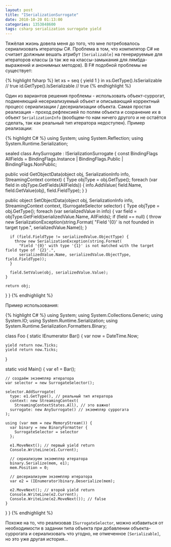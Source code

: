 ```yaml
---
layout: post
title: "ISerializationSurrogate"
date: 2010-10-20 01:13:00
categories: 1353848600
tags: csharp serialization surrogate yield
---
```

Тяжёлая жизнь довела меня до того, что мне потребовалось сериализовать итераторы C#. Проблема в том, что компилятор C# не считает должным вешать атрибут `[Serializable]` на генерируемые для итераторов классы (а так же на классы-замыкания для лямбда-выражений и анонимных методов). В F# подобной проблемы не существует:

{% highlight fsharp %}
let xs = seq { yield 1 } in xs.GetType().IsSerializable // true
id.GetType().IsSerializable // true
{% endhighlight %}

Один из вариантов решения проблемы - использовать объект-суррогат, подменяющий несериализуемый объект и описывающий корректный процесс сериализации / десериализации объекта. Самая простая реализация - проход рефлексией по полям объекта и сохранение их в объект `SerializationInfo` (вообщем-то нам ничего другого и не остаётся сделать, так как реальный тип итератора недоступен). Пример реализации:

{% highlight C# %}
using System;
using System.Reflection;
using System.Runtime.Serialization;

sealed class AnySurrogate : ISerializationSurrogate
{
  const BindingFlags AllFields =
    BindingFlags.Instance | BindingFlags.Public | BindingFlags.NonPublic;

  public void GetObjectData(object obj, SerializationInfo info, StreamingContext context) {
    Type objType = obj.GetType();
    foreach (var field in objType.GetFields(AllFields)) {
      info.AddValue(
        field.Name,
        field.GetValue(obj),
        field.FieldType);
    }
  }

  public object SetObjectData(object obj, SerializationInfo info, StreamingContext context, ISurrogateSelector selector) {
    Type objType = obj.GetType();
    foreach (var serializedValue in info) {
      var field = objType.GetField(serializedValue.Name, AllFields);
      if (field == null) {
        throw new SerializationException(string.Format(
          "Field '{0}' is not founded in target type.", serializedValue.Name));
      }

      if (field.FieldType != serializedValue.ObjectType) {
        throw new SerializationException(string.Format(
          "Field '{0}' with type '{1}' is not matched with the target field type of '{2}'.",
          serializedValue.Name, serializedValue.ObjectType, field.FieldType));
      }

      field.SetValue(obj, serializedValue.Value);
    }

    return obj;
  }
}
{% endhighlight %}

Пример использования:

{% highlight C# %}
using System;
using System.Collections.Generic;
using System.IO;
using System.Runtime.Serialization;
using System.Runtime.Serialization.Formatters.Binary;

class Foo {
  static IEnumerator Bar() {
    var now = DateTime.Now;

    yield return now.Ticks;
    yield return now.Ticks;
  }

  static void Main() {
    var e1 = Bar();

    // создаём экземпляр итератора
    var selector = new SurrogateSelector();

    selector.AddSurrogate(
      type: e1.GetType(), // реальный тип итератора
      context: new StreamingContext(
        StreamingContextStates.All), // это важно!
      surrogate: new AnySurrogate() // экземпляр суррогата
    );

    using (var mem = new MemoryStream()) {
      var binary = new BinaryFormatter {
        SurrogateSelector = selector
      };

      e1.MoveNext(); // первый yield return
      Console.WriteLine(e1.Current);

      // сериализуем экземпляр итератора
      binary.Serialize(mem, e1);
      mem.Position = 0;

      // десериализуем экземпляр итератора
      var e2 = (IEnumerator)binary.Deserialize(mem);

      e2.MoveNext(); // второй yield return
      Console.WriteLine(e2.Current);
      Console.WriteLine(e2.MoveNext()); // false
    }
  }
}
{% endhighlight %}

Похоже на то, что реализовав `ISurrogateSelector`, можно избавиться от необходимости в задании типа объекта при добавлении объекта-суррогата и сериализовать что угодно, не отмеченное `[Serializable]`, но это уже другая история…
